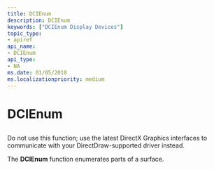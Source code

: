 ```yaml
---
title: DCIEnum
description: DCIEnum
keywords: ["DCIEnum Display Devices"]
topic_type:
- apiref
api_name:
- DCIEnum
api_type:
- NA
ms.date: 01/05/2018
ms.localizationpriority: medium
---
```


# DCIEnum


## <span id="ddk_dcienum_gg"></span><span id="DDK_DCIENUM_GG"></span>


Do not use this function; use the latest DirectX Graphics interfaces to communicate with your DirectDraw-supported driver instead.

The **DCIEnum** function enumerates parts of a surface.

 

 





